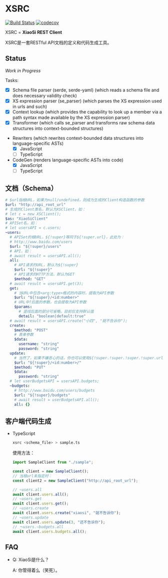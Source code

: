 # XSRC

[![Build Status](https://travis-ci.org/y-usuzumi/xsrc-rs.svg?branch=dev)](https://travis-ci.org/y-usuzumi/xsrc-rs)
[![codecov](https://codecov.io/gh/y-usuzumi/xsrc-rs/branch/dev/graph/badge.svg)](https://codecov.io/gh/y-usuzumi/xsrc-rs)

XSRC = **XiaoSi REST Client**

XSRC是一套RESTful API文档的定义和代码生成工具。

## Status

_Work in Progress_

Tasks:

- [x] Schema file parser (serde, serde-yaml) (which reads a schema file and does necessary validity check)
- [x] XS expression parser (se_parser) (which parses the XS expression used in urls and such)
- [x] Context lookup (which provides the capability to look up a member via a path syntax made available by the XS expression parser)
- [x] Transformer (which calls se_parser and transforms raw schema data structures into context-bounded structures)
- Rewriters (which rewrites context-bounded data structures into language-specific ASTs)
  - [x] JavaScript
  - [ ] TypeScript
- CodeGen (renders language-specific ASTs into code)
  - [x] JavaScript
  - [ ] TypeScript

## 文档（Schema）

```yaml
# $url指根URL，如果为null/undefined，则成为生成的Client构造函数的参数
$url: "http://api_root_url"
# 生成的Client类名，默认为XSClient，如：
# let c = new XSClient();
$as: "XiaoSiClient"
# APISet名，如：
# let usersAPI = c.users;
~users:
  # APISet的根URL，${!super}等同于${!super.url}，此处为：
  # http://www.baidu.com/users
  $url: "${!super}/users"
  # API，如：
  # await result = usersAPI.all();
  all:
    # API请求的URL，默认为${!super}
    $url: "${!super}"
    # API请求的HTTP方法，默认为GET
    $method: "GET"
  # await result = usersAPI.get(3);
  get:
    # 当URL中包含<arg:type>格式的内容时，提取为API参数
    $url: "${!super}/<id:number>"
    # URL中?后面的参数，也会提取为API参数
    $params:
      # 竖线后面的部分可省略。目前仅支持默认值
      detail: "boolean|default:true"
  # await result = usersAPI.create("小四", "就不告诉你");
  create:
    $method: "POST"
    # 表单参数
    $data:
      username: "string"
      password: "string"
  update:
    # 当然了，如果不嫌恶心的话，你也可以使用${!super.!super.!super.!super.url}引用更上层的变量
    $url: "${!super}/<id:number>/"
    $method: "PUT"
    $data:
      password: "string"
  # let userBudgetsAPI = usersAPI.budgets;
  ~budgets:
    # http://www.baidu.com/users/budgets
    $url: "${!super}/budgets"
    # await result = userBudgetsAPI.all();
    all: {}
```

## 客户端代码生成

* TypeScript

   ```sh
   xsrc <schema_file> > sample.ts
   ```

  使用方法：

  ```typescript
  import SampleClient from "./sample";

  const client = new SampleClient();
  // 当根url未指定时：
  const client2 = new SampleClient("http://api_root_url");

  // ~users.all
  await client.users.all();
  // ~users.get
  await client.users.get();
  // ~users.create
  await client.users.create("xiaosi", "就不告诉你");
  // ~users.update
  await client.users.update(3, "还不告诉你");
  // ～users.~budgets.all
  await client.users.budgets.all();
  ```

## FAQ

* Q: XiaoSi是什么？

  A: 你管得着么（笑死）。
